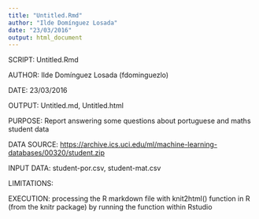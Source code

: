 ```yaml
---
title: "Untitled.Rmd"
author: "Ilde Domínguez Losada"
date: "23/03/2016"
output: html_document
---
```

SCRIPT: Untitled.Rmd

AUTHOR: Ilde Domínguez Losada (fdominguezlo)

DATE: 23/03/2016

OUTPUT: Untitled.md, Untitled.html 

PURPOSE: Report answering some questions about portuguese and maths student data

DATA SOURCE: https://archive.ics.uci.edu/ml/machine-learning-databases/00320/student.zip

INPUT DATA: student-por.csv, student-mat.csv

LIMITATIONS:

EXECUTION: processing the R markdown file with knit2html() function in R
             (from the knitr package) by running the function within Rstudio

